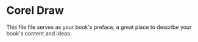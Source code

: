Corel Draw 
=======

This file file serves as your book's preface, a great place to describe your book's content and ideas.
